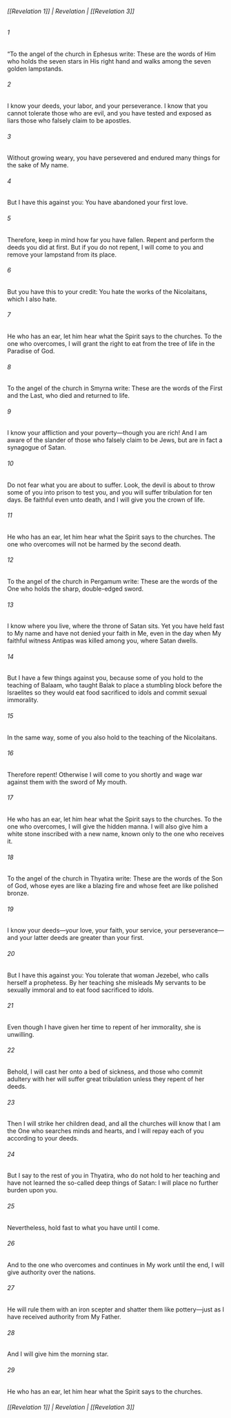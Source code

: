 ###### [[Revelation 1]] | Revelation | [[Revelation 3]]

###### 1
“To the angel of the church in Ephesus write: These are the words of Him who holds the seven stars in His right hand and walks among the seven golden lampstands.
###### 2
I know your deeds, your labor, and your perseverance. I know that you cannot tolerate those who are evil, and you have tested and exposed as liars those who falsely claim to be apostles.
###### 3
Without growing weary, you have persevered and endured many things for the sake of My name.
###### 4
But I have this against you: You have abandoned your first love.
###### 5
Therefore, keep in mind how far you have fallen. Repent and perform the deeds you did at first. But if you do not repent, I will come to you and remove your lampstand from its place.
###### 6
But you have this to your credit: You hate the works of the Nicolaitans, which I also hate.
###### 7
He who has an ear, let him hear what the Spirit says to the churches. To the one who overcomes, I will grant the right to eat from the tree of life in the Paradise of God.
###### 8
To the angel of the church in Smyrna write: These are the words of the First and the Last, who died and returned to life.
###### 9
I know your affliction and your poverty—though you are rich! And I am aware of the slander of those who falsely claim to be Jews, but are in fact a synagogue of Satan.
###### 10
Do not fear what you are about to suffer. Look, the devil is about to throw some of you into prison to test you, and you will suffer tribulation for ten days. Be faithful even unto death, and I will give you the crown of life.
###### 11
He who has an ear, let him hear what the Spirit says to the churches. The one who overcomes will not be harmed by the second death.
###### 12
To the angel of the church in Pergamum write: These are the words of the One who holds the sharp, double-edged sword.
###### 13
I know where you live, where the throne of Satan sits. Yet you have held fast to My name and have not denied your faith in Me, even in the day when My faithful witness Antipas was killed among you, where Satan dwells.
###### 14
But I have a few things against you, because some of you hold to the teaching of Balaam, who taught Balak to place a stumbling block before the Israelites so they would eat food sacrificed to idols and commit sexual immorality.
###### 15
In the same way, some of you also hold to the teaching of the Nicolaitans.
###### 16
Therefore repent! Otherwise I will come to you shortly and wage war against them with the sword of My mouth.
###### 17
He who has an ear, let him hear what the Spirit says to the churches. To the one who overcomes, I will give the hidden manna. I will also give him a white stone inscribed with a new name, known only to the one who receives it.
###### 18
To the angel of the church in Thyatira write: These are the words of the Son of God, whose eyes are like a blazing fire and whose feet are like polished bronze.
###### 19
I know your deeds—your love, your faith, your service, your perseverance—and your latter deeds are greater than your first.
###### 20
But I have this against you: You tolerate that woman Jezebel, who calls herself a prophetess. By her teaching she misleads My servants to be sexually immoral and to eat food sacrificed to idols.
###### 21
Even though I have given her time to repent of her immorality, she is unwilling.
###### 22
Behold, I will cast her onto a bed of sickness, and those who commit adultery with her will suffer great tribulation unless they repent of her deeds.
###### 23
Then I will strike her children dead, and all the churches will know that I am the One who searches minds and hearts, and I will repay each of you according to your deeds.
###### 24
But I say to the rest of you in Thyatira, who do not hold to her teaching and have not learned the so-called deep things of Satan: I will place no further burden upon you.
###### 25
Nevertheless, hold fast to what you have until I come.
###### 26
And to the one who overcomes and continues in My work until the end, I will give authority over the nations.
###### 27
He will rule them with an iron scepter and shatter them like pottery—just as I have received authority from My Father.
###### 28
And I will give him the morning star.
###### 29
He who has an ear, let him hear what the Spirit says to the churches.

###### [[Revelation 1]] | Revelation | [[Revelation 3]]
